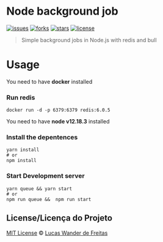# Node background job



[![issues](https://img.shields.io/github/issues/LucasWander/node-background-job)](https://github.com/LucasWander/node-background-job/issues)
[![forks](https://img.shields.io/github/forks/LucasWander/node-background-job)](https://github.com/LucasWander/node-background-job/)
[![stars](https://img.shields.io/github/stars/LucasWander/node-background-job)](https://github.com/LucasWander/node-background-job/)
[![license](https://img.shields.io/github/license/LucasWander/node-background-job)](https://github.com/LucasWander/node-background-job/blob/master/LICENSE)
> Simple background jobs in Node.js with redis and bull

# Usage

You need to have **docker** installed


### **Run redis**

```
docker run -d -p 6379:6379 redis:6.0.5
```

You need to have **node v12.18.3** installed

### **Install the depentences**

    yarn install
    # or
    npm install


### **Start Development server**


    yarn queue && yarn start
    # or
    npm run queue &&  npm run start


## License/Licença do Projeto
[MIT License](./LICENSE) © [Lucas Wander de Freitas](https://lucaswander.github.io//)
